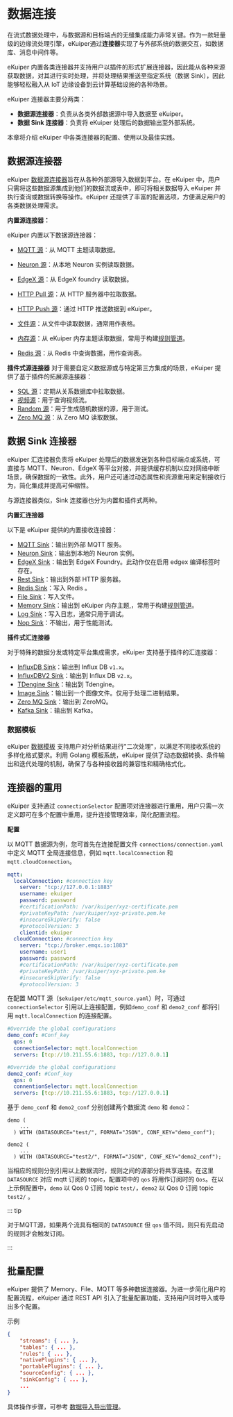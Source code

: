 # 数据连接

在流式数据处理中，与数据源和目标端点的无缝集成能力非常关键。作为一款轻量级的边缘流处理引擎，eKuiper通过**连接器**实现了与外部系统的数据交互，如数据库、消息中间件等。

eKuiper 内置各类连接器并支持用户以插件的形式扩展连接器，因此能从各种来源获取数据，对其进行实时处理，并将处理结果推送至指定系统（数据 Sink），因此能够轻松融入从 IoT 边缘设备到云计算基础设施的各种场景。

eKuiper 连接器主要分两类：

- **数据源连接器**：负责从各类外部数据源中导入数据至 eKuiper。
- **数据 Sink 连接器**：负责将 eKuiper 处理后的数据输出至外部系统。

本章将介绍 eKuiper 中各类连接器的配置、使用以及最佳实践。

## 数据源连接器

eKuiper [数据源连接器](./sources/overview.md)旨在从各种外部源导入数据到平台。在 eKuiper 中，用户只需将这些数据源集成到他们的数据流或表中，即可将相关数据导入 eKuiper 并执行查询或数据转换等操作。eKuiper 还提供了丰富的配置选项，方便满足用户的各类数据处理需求。

**内置源连接器：**

eKuiper 内置以下数据源连接器：

- [MQTT 源](./sources/builtin/mqtt.md)：从 MQTT 主题读取数据。
- [Neuron 源](./sources/builtin/neuron.md)：从本地 Neuron 实例读取数据。
- [EdgeX 源](./sources/builtin/edgex.md)：从 EdgeX foundry 读取数据。
- [HTTP Pull 源](./sources/builtin/http_pull.md)：从 HTTP 服务器中拉取数据。
- [HTTP Push 源](./sources/builtin/http_push.md)：通过 HTTP 推送数据到 eKuiper。
- [文件源](./sources/builtin/file.md)：从文件中读取数据，通常用作表格。
- [内存源](./sources/builtin/memory.md)：从 eKuiper 内存主题读取数据，常用于构建[规则管道](./rules/rule_pipeline.md)。

- [Redis 源](./sources/builtin/redis.md)：从 Redis 中查询数据，用作查询表。

**插件式源连接器**
对于需要自定义数据源或与特定第三方集成的场景，eKuiper 提供了基于插件的拓展源连接器：

- [SQL 源](./sources/plugin/sql.md)：定期从关系数据库中拉取数据。
- [视频源](./sources/plugin/video.md)：用于查询视频流。
- [Random 源](./sources/plugin/random.md)：用于生成随机数据的源，用于测试。
- [Zero MQ 源](./sources/plugin/zmq.md)：从 Zero MQ 读取数据。

## 数据 Sink 连接器

eKuiper 汇连接器负责将 eKuiper 处理后的数据发送到各种目标端点或系统，可直接与 MQTT、Neuron、EdgeX 等平台对接，并提供缓存机制以应对网络中断场景，确保数据的一致性。此外，用户还可通过动态属性和资源重用来定制接收行为，简化集成并提高可伸缩性。

与源连接器类似，Sink 连接器也分为内置和插件式两种。

**内置汇连接器**

以下是 eKuiper 提供的内置接收连接器：

- [MQTT Sink](./sinks/builtin/mqtt.md)：输出到外部 MQTT 服务。
- [Neuron Sink](./sinks/builtin/neuron.md)：输出到本地的 Neuron 实例。
- [EdgeX Sink](./sinks/builtin/edgex.md)：输出到 EdgeX Foundry。此动作仅在启用 edgex 编译标签时存在。
- [Rest Sink](./sinks/builtin/rest.md)：输出到外部 HTTP 服务器。
- [Redis Sink](./sinks/builtin/redis.md)：写入 Redis 。
- [File Sink](./sinks/builtin/file.md)：写入文件。
- [Memory Sink](./sinks/builtin/memory.md)：输出到 eKuiper 内存主题,，常用于构建[规则管道](./rules/rule_pipeline.md)。
- [Log Sink](./sinks/builtin/log.md)：写入日志，通常只用于调试。
- [Nop Sink](./sinks/builtin/nop.md)：不输出，用于性能测试。

**插件式汇连接器**

对于特殊的数据分发或特定平台集成需求，eKuiper 支持基于插件的汇连接器：

- [InfluxDB Sink](./sinks/plugin/influx.md)：输出到 Influx DB `v1.x`。
- [InfluxDBV2 Sink](./sinks/plugin/influx2.md)：输出到 Influx DB `v2.x`。
- [TDengine Sink](./sinks/plugin/tdengine.md)：输出到 Tdengine。
- [Image Sink](./sinks/plugin/image.md)：输出到一个图像文件。仅用于处理二进制结果。
- [Zero MQ Sink](./sinks/plugin/zmq.md)：输出到 ZeroMQ。
- [Kafka Sink](./sinks/plugin/kafka.md)：输出到 Kafka。

### 数据模板

eKuiper [数据模板](./sinks/data_template.md) 支持用户对分析结果进行"二次处理"，以满足不同接收系统的多样化格式要求。利用 Golang 模板系统，eKuiper 提供了动态数据转换、条件输出和迭代处理的机制，确保了与各种接收器的兼容性和精确格式化。

## 连接器的重用

eKuiper 支持通过 `connectionSelector` 配置项对连接器进行重用，用户只需一次定义即可在多个配置中重用，提升连接管理效率，简化配置流程。

**配置**

以 MQTT 数据源为例，您可首先在连接配置文件 `connections/connection.yaml` 中定义 MQTT 全局连接信息，例如  `mqtt.localConnection` 和 `mqtt.cloudConnection`。

```yaml
mqtt:
  localConnection: #connection key
    server: "tcp://127.0.0.1:1883"
    username: ekuiper
    password: password
    #certificationPath: /var/kuiper/xyz-certificate.pem
    #privateKeyPath: /var/kuiper/xyz-private.pem.ke
    #insecureSkipVerify: false
    #protocolVersion: 3
    clientid: ekuiper
  cloudConnection: #connection key
    server: "tcp://broker.emqx.io:1883"
    username: user1
    password: password
    #certificationPath: /var/kuiper/xyz-certificate.pem
    #privateKeyPath: /var/kuiper/xyz-private.pem.ke
    #insecureSkipVerify: false
    #protocolVersion: 3
```

在配置 MQTT 源（`$ekuiper/etc/mqtt_source.yaml`）时，可通过 `connectionSelector` 引用以上连接配置，例如`demo_conf` 和 `demo2_conf` 都将引用 `mqtt.localConnection` 的连接配置。

```yaml
#Override the global configurations
demo_conf: #Conf_key
  qos: 0
  connectionSelector: mqtt.localConnection
  servers: [tcp://10.211.55.6:1883, tcp://127.0.0.1]

#Override the global configurations
demo2_conf: #Conf_key
  qos: 0
  connentionSelector: mqtt.localConnection
  servers: [tcp://10.211.55.6:1883, tcp://127.0.0.1]
```

基于 `demo_conf` 和 `demo2_conf` 分别创建两个数据流 `demo` 和 `demo2`：

```text
demo (
    ...
  ) WITH (DATASOURCE="test/", FORMAT="JSON", CONF_KEY="demo_conf");

demo2 (
    ...
  ) WITH (DATASOURCE="test2/", FORMAT="JSON", CONF_KEY="demo2_conf");

```

当相应的规则分别引用以上数据流时，规则之间的源部分将共享连接。在这里 `DATASOURCE` 对应 mqtt 订阅的 topic，配置项中的 `qos` 将用作订阅时的 `Qos`。在以上示例配置中，`demo` 以 Qos 0 订阅 topic `test/`，`demo2` 以 Qos 0 订阅 topic `test2/` 。

::: tip

对于MQTT源，如果两个流具有相同的 `DATASOURCE` 但 `qos` 值不同，则只有先启动的规则才会触发订阅。

:::

## 批量配置

eKuiper 提供了 Memory、File、MQTT 等多种数据连接器。为进一步简化用户的配置流程，eKuiper 通过 REST API 引入了批量配置功能，支持用户同时导入或导出多个配置。

示例

```json
{
    "streams": { ... },
    "tables": { ... },
    "rules": { ... },
    "nativePlugins": { ... },
    "portablePlugins": { ... },
    "sourceConfig": { ... },
    "sinkConfig": { ... },
    ...
}
```

具体操作步骤，可参考 [数据导入导出管理](../api/restapi/data.md)。
